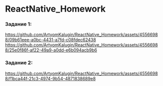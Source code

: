 # ReactNative_Homework

### Задание 1:

https://github.com/ArtyomKalugin/ReactNative_Homework/assets/45566988/09b61eee-a0bc-4431-a7fd-c08fdec62438
https://github.com/ArtyomKalugin/ReactNative_Homework/assets/45566988/25e0f86f-af22-49a9-a0dd-e6b094acb9b6

### Задание 2:

https://github.com/ArtyomKalugin/ReactNative_Homework/assets/45566988/f1bca44f-21c3-4974-9b54-4871838689e8

